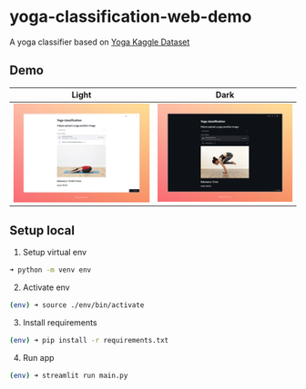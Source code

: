 # yoga-classification-web-demo

A yoga classifier based on [Yoga Kaggle Dataset](https://www.kaggle.com/datasets/tr1gg3rtrash/yoga-posture-dataset)

## Demo

| Light                              | Dark                             |
| ---------------------------------- | -------------------------------- |
| ![light theme](./assets/light.png) | ![dark theme](./assets/dark.png) |

## Setup local

1. Setup virtual env

```bash
➜ python -m venv env
```

2. Activate env

```bash
(env) ➜ source ./env/bin/activate
```

3. Install requirements

```bash
(env) ➜ pip install -r requirements.txt
```

4. Run app

```bash
(env) ➜ streamlit run main.py
```
